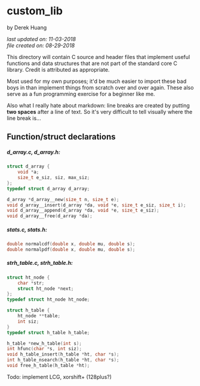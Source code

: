 # custom_lib

by Derek Huang

_last updated on: 11-03-2018_  
_file created on: 08-29-2018_

This directory will contain C source and header files that implement useful functions and data structures that are not part of the standard core C library. Credit is attributed as appropriate.

Most used for my own purposes; it'd be much easier to import these bad boys in than implement things from scratch over and over again. These also serve as a fun programming exercise for a beginner like me.

Also what I really hate about markdown: line breaks are created by putting __two spaces__ after a line of text. So it's very difficult to tell visually where the line break is...

## Function/struct declarations

##### d_array.c, d_array.h:

```c
struct d_array {
    void *a;
    size_t e_siz, siz, max_siz;
};
typedef struct d_array d_array;

d_array *d_array__new(size_t n, size_t e);
void d_array__insert(d_array *da, void *e, size_t e_siz, size_t i);
void d_array__append(d_array *da, void *e, size_t e_siz);
void d_array__free(d_array *da);
```

##### stats.c, stats.h:

```c
double normalcdf(double x, double mu, double s);
double normalpdf(double x, double mu, double s);
```

##### strh_table.c, strh_table.h:

```c
struct ht_node {
    char *str;
    struct ht_node *next;
};
typedef struct ht_node ht_node;

struct h_table {
    ht_node **table;
    int siz;
}
typedef struct h_table h_table;

h_table *new_h_table(int s);
int hfunc(char *s, int siz);
void h_table_insert(h_table *ht, char *s);
int h_table_nsearch(h_table *ht, char *s);
void free_h_table(h_table *ht);
```

Todo: implement LCG, xorshift+ (128plus?)




